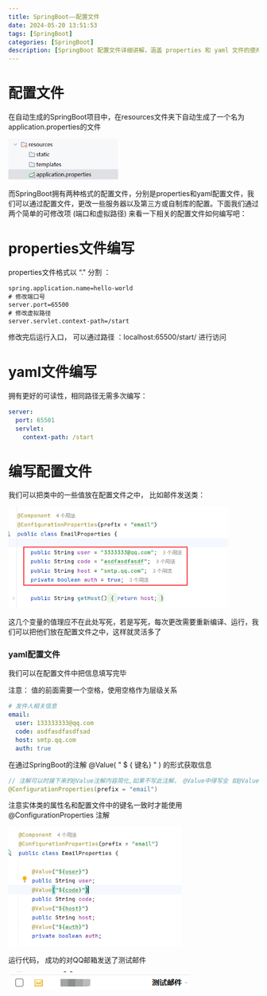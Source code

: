 ```yaml
---
title: SpringBoot——配置文件
date: 2024-05-20 13:51:53
tags: [SpringBoot]
categories: [SpringBoot]
description: [SpringBoot 配置文件详细讲解，涵盖 properties 和 yaml 文件的使用，以及如何通过配置文件灵活管理项目配置]
---
```


# 配置文件

在自动生成的SpringBoot项目中，在resources文件夹下自动生成了一个名为application.properties的文件

<img src="2024-05-20/image-20240520140134252.png" alt="image-20240520140134252" style="zoom:67%;" />

而SpringBoot拥有两种格式的配置文件，分别是properties和yaml配置文件，我们可以通过配置文件，更改一些服务器以及第三方或自制库的配置。下面我们通过两个简单的可修改项  (端口和虚拟路径)  来看一下相关的配置文件如何编写吧：

# properties文件编写

properties文件格式以 “." 分割 ： 

```properties
spring.application.name=hello-world
# 修改端口号
server.port=65500
# 修改虚拟路径
server.servlet.context-path=/start
```

修改完后运行入口， 可以通过路径 ：localhost:65500/start/ 进行访问

# yaml文件编写

拥有更好的可读性，相同路径无需多次编写：

```yaml
server:
  port: 65501
  servlet:
    context-path: /start
```

# 编写配置文件

我们可以把类中的一些值放在配置文件之中， 比如邮件发送类：

<img src="2024-05-20/image-20240520143737829.png" alt="image-20240520143737829" style="zoom: 67%;" />

这几个变量的值理应不在此处写死，若是写死，每次更改需要重新编译、运行，我们可以把他们放在配置文件之中，这样就灵活多了

### yaml配置文件

我们可以在配置文件中把信息填写完毕

注意： 值的前面需要一个空格，使用空格作为层级关系

```yaml
# 发件人相关信息
email:
  user: 133333333@qq.com
  code: asdfasdfasdfsad
  host: smtp.qq.com
  auth: true
```

在通过SpringBoot的注解 @Value( " $ { 键名}  " ) 的形式获取信息

```java
// 注解可以时接下来的@Value注解内容简化,如果不写此注解， @Value中得写全 如@Value("${email.user}")
@ConfigurationProperties(prefix = "email")
```

注意实体类的属性名和配置文件中的键名一致时才能使用 @ConfigurationProperties 注解

<img src="2024-05-20/image-20240520145154961.png" alt="image-20240520145154961" style="zoom:67%;" />

运行代码， 成功的对QQ邮箱发送了测试邮件

![image-20240520145003088](2024-05-20/image-20240520145003088.png)
